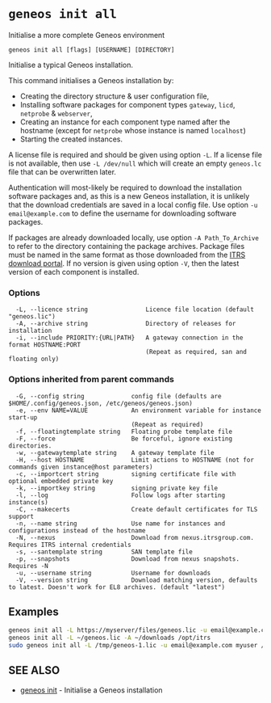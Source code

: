 # `geneos init all`

Initialise a more complete Geneos environment

```text
geneos init all [flags] [USERNAME] [DIRECTORY]
```

Initialise a typical Geneos installation.

This command initialises a Geneos installation by:
- Creating the directory structure & user configuration file,
- Installing software packages for component types `gateway`, `licd`,
  `netprobe` & `webserver`,
- Creating an instance for each component type named after the hostname
  (except for `netprobe` whose instance is named `localhost`)
- Starting the created instances.

A license file is required and should be given using option `-L`. If a
license file is not available, then use `-L /dev/null` which will create
an empty `geneos.lc` file that can be overwritten later.

Authentication will most-likely be required to download the installation
software packages and, as this is a new Geneos installation, it is
unlikely that the download credentials are saved in a local config file.
Use option `-u email@example.com` to define the username for downloading
software packages.

If packages are already downloaded locally, use option `-A
Path_To_Archive` to refer to the directory containing the package
archives.  Package files must be named in the same format as those
downloaded from the [ITRS download
portal](https://resources.itrsgroup.com/downloads). If no version is
given using option `-V`, then the latest version of each component is
installed.

### Options

```text
  -L, --licence string                Licence file location (default "geneos.lic")
  -A, --archive string                Directory of releases for installation
  -i, --include PRIORITY:{URL|PATH}   A gateway connection in the format HOSTNAME:PORT
                                      (Repeat as required, san and floating only)
```

### Options inherited from parent commands

```text
  -G, --config string             config file (defaults are $HOME/.config/geneos.json, /etc/geneos/geneos.json)
  -e, --env NAME=VALUE            An environment variable for instance start-up
                                  (Repeat as required)
  -f, --floatingtemplate string   Floating probe template file
  -F, --force                     Be forceful, ignore existing directories.
  -w, --gatewaytemplate string    A gateway template file
  -H, --host HOSTNAME             Limit actions to HOSTNAME (not for commands given instance@host parameters)
  -c, --importcert string         signing certificate file with optional embedded private key
  -k, --importkey string          signing private key file
  -l, --log                       Follow logs after starting instance(s)
  -C, --makecerts                 Create default certificates for TLS support
  -n, --name string               Use name for instances and configurations instead of the hostname
  -N, --nexus                     Download from nexus.itrsgroup.com. Requires ITRS internal credentials
  -s, --santemplate string        SAN template file
  -p, --snapshots                 Download from nexus snapshots. Requires -N
  -u, --username string           Username for downloads
  -V, --version string            Download matching version, defaults to latest. Doesn't work for EL8 archives. (default "latest")
```

## Examples

```bash
geneos init all -L https://myserver/files/geneos.lic -u email@example.com
geneos init all -L ~/geneos.lic -A ~/downloads /opt/itrs
sudo geneos init all -L /tmp/geneos-1.lic -u email@example.com myuser /opt/geneos

```

## SEE ALSO

* [geneos init](geneos_init.md)	 - Initialise a Geneos installation
